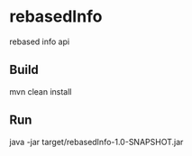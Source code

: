 # rebasedInfo
rebased info api
## Build
mvn clean install
## Run
java -jar target/rebasedInfo-1.0-SNAPSHOT.jar
